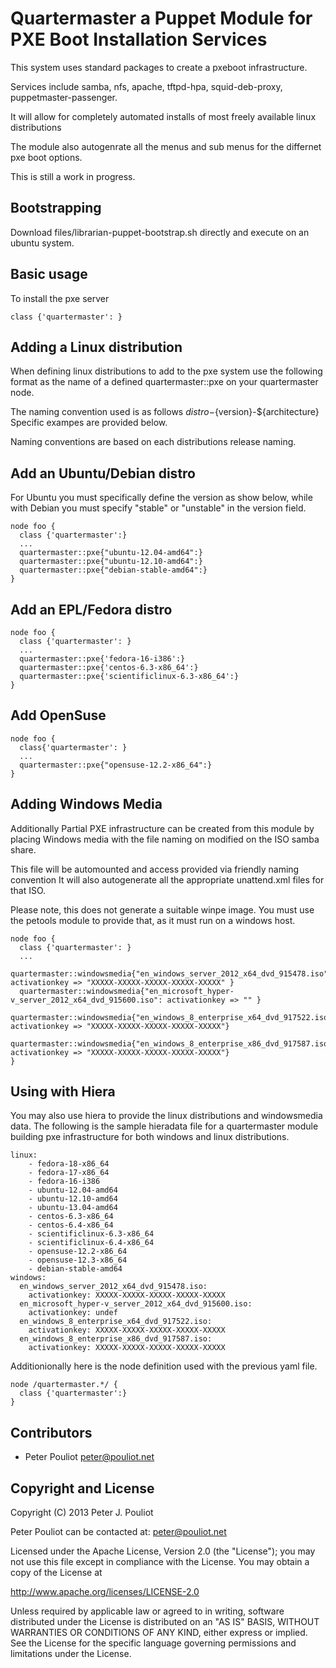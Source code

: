 Quartermaster a Puppet Module for PXE Boot Installation Services
=================================================================

This system uses standard packages to create a pxeboot infrastructure.

Services include samba, nfs, apache, tftpd-hpa, squid-deb-proxy, puppetmaster-passenger.

It will allow for completely automated installs of most freely available linux distributions

The module also autogenrate all the menus and sub menus for the differnet pxe boot options.


This is still a work in progress.


Bootstrapping
-------------

Download files/librarian-puppet-bootstrap.sh directly and execute on an ubuntu system.

Basic usage
-----------

To install the pxe server

    class {'quartermaster': }

Adding a Linux distribution
---------------------------
When defining linux distributions to add to the pxe system use the following format as the name of
a defined quartermaster::pxe on your quartermaster node.

The naming convention used is as follows ${distro}-${version}-${architecture}
Specific exampes are provided below.

Naming conventions are based on each distributions release naming.


Add an Ubuntu/Debian distro
---------------------------
For Ubuntu you must specifically define the version as show below, while with Debian you must specify 
"stable" or "unstable" in the version field.


    node foo { 
      class {'quartermaster':}
      ...
      quartermaster::pxe{"ubuntu-12.04-amd64":}
      quartermaster::pxe{"ubuntu-12.10-amd64":}
      quartermaster::pxe{"debian-stable-amd64":}
    }


Add an EPL/Fedora distro
------------------------

    node foo {
      class {'quartermaster': }
      ...
      quartermaster::pxe{'fedora-16-i386':}
      quartermaster::pxe{'centos-6.3-x86_64':}
      quartermaster::pxe{'scientificlinux-6.3-x86_64':}
    }

Add OpenSuse
------------
    node foo {
      class{'quartermaster': }
      ...
      quartermaster::pxe{"opensuse-12.2-x86_64":}
    }


Adding Windows Media
--------------------

Additionally Partial PXE infrastructure can be created from this module by placing 
Windows media with the file naming on modified on the ISO samba share.

This file will be automounted and access provided via friendly naming convention
It will also autogenerate all the appropriate unattend.xml files for that ISO.

Please note, this does not generate a suitable winpe image.  You must use 
the petools module to provide that, as it must run on a windows host.

    node foo {
      class {'quartermaster': }
      ...
      quartermaster::windowsmedia{"en_windows_server_2012_x64_dvd_915478.iso": activationkey => "XXXXX-XXXXX-XXXXX-XXXXX-XXXXX" }
      quartermaster::windowsmedia{"en_microsoft_hyper-v_server_2012_x64_dvd_915600.iso": activationkey => "" }
      quartermaster::windowsmedia{"en_windows_8_enterprise_x64_dvd_917522.iso": activationkey => "XXXXX-XXXXX-XXXXX-XXXXX-XXXXX"}
      quartermaster::windowsmedia{"en_windows_8_enterprise_x86_dvd_917587.iso": activationkey => "XXXXX-XXXXX-XXXXX-XXXXX-XXXXX"}
    }

Using with Hiera 
----------------
You may also use hiera to provide the linux distributions and windowsmedia data.
The following is the sample hieradata file for a quartermaster module building pxe infrastructure for both windows and linux distributions. 

    linux:
        - fedora-18-x86_64
        - fedora-17-x86_64
        - fedora-16-i386
        - ubuntu-12.04-amd64
        - ubuntu-12.10-amd64
        - ubuntu-13.04-amd64
        - centos-6.3-x86_64
        - centos-6.4-x86_64
        - scientificlinux-6.3-x86_64
        - scientificlinux-6.4-x86_64
        - opensuse-12.2-x86_64
        - opensuse-12.3-x86_64
        - debian-stable-amd64
    windows:
      en_windows_server_2012_x64_dvd_915478.iso:
        activationkey: XXXXX-XXXXX-XXXXX-XXXXX-XXXXX
      en_microsoft_hyper-v_server_2012_x64_dvd_915600.iso:
        activationkey: undef
      en_windows_8_enterprise_x64_dvd_917522.iso:
        activationkey: XXXXX-XXXXX-XXXXX-XXXXX-XXXXX
      en_windows_8_enterprise_x86_dvd_917587.iso:
        activationkey: XXXXX-XXXXX-XXXXX-XXXXX-XXXXX

Additionionally here is the node definition used with the previous yaml file.

    node /quartermaster.*/ {
      class {'quartermaster':}
    }








Contributors
------------

 * Peter Pouliot <peter@pouliot.net>

Copyright and License
---------------------

Copyright (C) 2013 Peter J. Pouliot

Peter Pouliot can be contacted at: peter@pouliot.net

Licensed under the Apache License, Version 2.0 (the "License");
you may not use this file except in compliance with the License.
You may obtain a copy of the License at

  http://www.apache.org/licenses/LICENSE-2.0

Unless required by applicable law or agreed to in writing, software
distributed under the License is distributed on an "AS IS" BASIS,
WITHOUT WARRANTIES OR CONDITIONS OF ANY KIND, either express or implied.
See the License for the specific language governing permissions and
limitations under the License.
